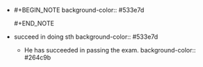 -
  #+BEGIN_NOTE
  background-color:: #533e7d
  
  #+END_NOTE
- succeed in doing sth
  background-color:: #533e7d
	- He has succeeded in passing the exam.
	  background-color:: #264c9b